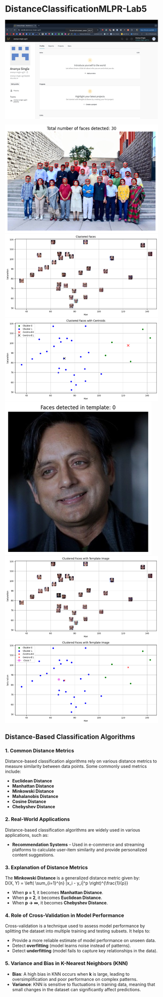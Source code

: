 # DistanceClassificationMLPR-Lab5


![wandb_picture](https://github.com/ananyasingla2004/DistanceClassificationMLPR-Lab5/blob/main/wanddb.png) 

![Faces Detected](https://github.com/ananyasingla2004/DistanceClassificationMLPR-Lab5/blob/main/Faces%20Detected.png)
![Clustered Face Plots](https://github.com/ananyasingla2004/DistanceClassificationMLPR-Lab5/blob/main/Clustered%20Faces.png)
![Clustered Face with Centroids](https://github.com/ananyasingla2004/DistanceClassificationMLPR-Lab5/blob/main/Clustered_Faces_with_Centroids.png)
![Shashi Tharoor face detect](https://github.com/ananyasingla2004/DistanceClassificationMLPR-Lab5/blob/main/Shashi_FaceDetect.png)
![Clustered Face with Template](https://github.com/ananyasingla2004/DistanceClassificationMLPR-Lab5/blob/main/Clustered_Face_with_TemplateImage.png)
![Cluster plot with Template](https://github.com/ananyasingla2004/DistanceClassificationMLPR-Lab5/blob/main/Clustered_Faces_with_Template_Image_plot.png)

## Distance-Based Classification Algorithms  

### 1. Common Distance Metrics  
Distance-based classification algorithms rely on various distance metrics to measure similarity between data points. Some commonly used metrics include:  

- **Euclidean Distance**  
- **Manhattan Distance**  
- **Minkowski Distance**  
- **Mahalanobis Distance**  
- **Cosine Distance**  
- **Chebyshev Distance**  

### 2. Real-World Applications  
Distance-based classification algorithms are widely used in various applications, such as:  

- **Recommendation Systems** – Used in e-commerce and streaming platforms to calculate user-item similarity and provide personalized content suggestions.  

### 3. Explanation of Distance Metrics  
The **Minkowski Distance** is a generalized distance metric given by:  
D(X, Y) = \left( \sum_{i=1}^{n} |x_i - y_i|^p \right)^{\frac{1}{p}}

- When **p = 1**, it becomes **Manhattan Distance**.  
- When **p = 2**, it becomes **Euclidean Distance**.  
- When **p → ∞**, it becomes **Chebyshev Distance**.  

### 4. Role of Cross-Validation in Model Performance  
Cross-validation is a technique used to assess model performance by splitting the dataset into multiple training and testing subsets. It helps to:  

- Provide a more reliable estimate of model performance on unseen data.  
- Detect **overfitting** (model learns noise instead of patterns).  
- Detect **underfitting** (model fails to capture key relationships in the data).  

### 5. Variance and Bias in K-Nearest Neighbors (KNN)  
- **Bias**: A high bias in KNN occurs when **k** is large, leading to oversimplification and poor performance on complex patterns.  
- **Variance**: KNN is sensitive to fluctuations in training data, meaning that small changes in the dataset can significantly affect predictions.